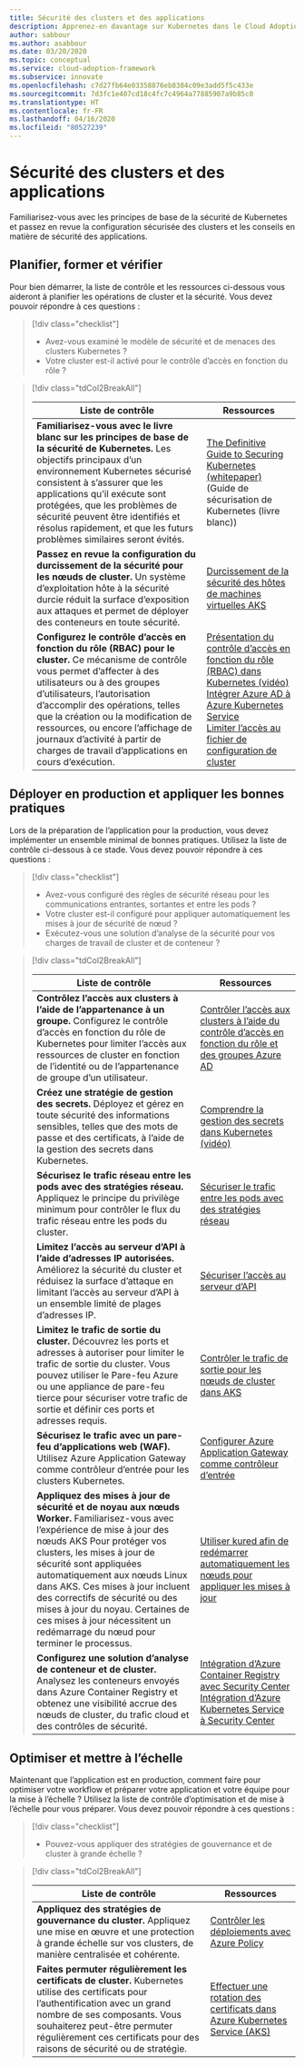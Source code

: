 ```yaml
---
title: Sécurité des clusters et des applications
description: Apprenez-en davantage sur Kubernetes dans le Cloud Adoption Framework pour la sécurité des clusters et des applications.
author: sabbour
ms.author: asabbour
ms.date: 03/20/2020
ms.topic: conceptual
ms.service: cloud-adoption-framework
ms.subservice: innovate
ms.openlocfilehash: c7d27fb64e03358876eb8384c09e3add5f5c433e
ms.sourcegitcommit: 7d3fc1e407cd18c4fc7c4964a77885907a9b85c0
ms.translationtype: HT
ms.contentlocale: fr-FR
ms.lasthandoff: 04/16/2020
ms.locfileid: "80527239"
---
```

<!-- cSpell:ignore asabbour sabbour kured -->

# <a name="cluster-and-application-security"></a>Sécurité des clusters et des applications

Familiarisez-vous avec les principes de base de la sécurité de Kubernetes et passez en revue la configuration sécurisée des clusters et les conseils en matière de sécurité des applications.

## <a name="plan-train-and-proof"></a>Planifier, former et vérifier

Pour bien démarrer, la liste de contrôle et les ressources ci-dessous vous aideront à planifier les opérations de cluster et la sécurité. Vous devez pouvoir répondre à ces questions :

> [!div class="checklist"]
>
> - Avez-vous examiné le modèle de sécurité et de menaces des clusters Kubernetes ?
> - Votre cluster est-il activé pour le contrôle d’accès en fonction du rôle ?

<!-- markdownlint-disable MD033 -->

> [!div class="tdCol2BreakAll"]
>
> | Liste de contrôle  | Ressources |
> |------------------------------------------------------------------|-----------------------------------------------------------------|
> | **Familiarisez-vous avec le livre blanc sur les principes de base de la sécurité de Kubernetes.** Les objectifs principaux d’un environnement Kubernetes sécurisé consistent à s’assurer que les applications qu’il exécute sont protégées, que les problèmes de sécurité peuvent être identifiés et résolus rapidement, et que les futurs problèmes similaires seront évités. | [The Definitive Guide to Securing Kubernetes (whitepaper)](https://clouddamcdnprodep.azureedge.net/gdc/gdc8LXmoZ/original) (Guide de sécurisation de Kubernetes (livre blanc))     |
> | **Passez en revue la configuration du durcissement de la sécurité pour les nœuds de cluster.** Un système d’exploitation hôte à la sécurité durcie réduit la surface d’exposition aux attaques et permet de déployer des conteneurs en toute sécurité. | [Durcissement de la sécurité des hôtes de machines virtuelles AKS](https://docs.microsoft.com/azure/aks/security-hardened-vm-host-image)     |
> | **Configurez le contrôle d’accès en fonction du rôle (RBAC) pour le cluster.** Ce mécanisme de contrôle vous permet d’affecter à des utilisateurs ou à des groupes d’utilisateurs, l’autorisation d’accomplir des opérations, telles que la création ou la modification de ressources, ou encore l’affichage de journaux d’activité à partir de charges de travail d’applications en cours d’exécution. | [Présentation du contrôle d’accès en fonction du rôle (RBAC) dans Kubernetes (vidéo)](https://www.youtube.com/watch?v=G3R24JSlGjY&list=PLLasX02E8BPCrIhFrc_ZiINhbRkYMKdPT&index=12) <br/> [Intégrer Azure AD à Azure Kubernetes Service](https://docs.microsoft.com/azure/aks/azure-ad-integration) <br/> [Limiter l’accès au fichier de configuration de cluster](https://docs.microsoft.com/azure/aks/control-kubeconfig-access)   |

## <a name="deploy-to-production-and-apply-best-practices"></a>Déployer en production et appliquer les bonnes pratiques

Lors de la préparation de l’application pour la production, vous devez implémenter un ensemble minimal de bonnes pratiques. Utilisez la liste de contrôle ci-dessous à ce stade. Vous devez pouvoir répondre à ces questions :

> [!div class="checklist"]
>
> - Avez-vous configuré des règles de sécurité réseau pour les communications entrantes, sortantes et entre les pods ?
> - Votre cluster est-il configuré pour appliquer automatiquement les mises à jour de sécurité de nœud ?
> - Exécutez-vous une solution d’analyse de la sécurité pour vos charges de travail de cluster et de conteneur ?

<!-- markdownlint-disable MD033 -->

> [!div class="tdCol2BreakAll"]
>
> | Liste de contrôle  | Ressources |
> |------------------------------------------------------------------|-----------------------------------------------------------------|
> | **Contrôlez l’accès aux clusters à l’aide de l’appartenance à un groupe.** Configurez le contrôle d’accès en fonction du rôle de Kubernetes pour limiter l’accès aux ressources de cluster en fonction de l’identité ou de l’appartenance de groupe d’un utilisateur. | [Contrôler l’accès aux clusters à l’aide du contrôle d’accès en fonction du rôle et des groupes Azure AD](https://docs.microsoft.com/azure/aks/azure-ad-rbac)    |
> | **Créez une stratégie de gestion des secrets.** Déployez et gérez en toute sécurité des informations sensibles, telles que des mots de passe et des certificats, à l’aide de la gestion des secrets dans Kubernetes. | [Comprendre la gestion des secrets dans Kubernetes (vidéo)](https://www.youtube.com/watch?v=KmhM33j5WYk&list=PLLasX02E8BPCrIhFrc_ZiINhbRkYMKdPT&index=10) |
> | **Sécurisez le trafic réseau entre les pods avec des stratégies réseau.** Appliquez le principe du privilège minimum pour contrôler le flux du trafic réseau entre les pods du cluster. | [Sécuriser le trafic entre les pods avec des stratégies réseau](https://docs.microsoft.com/azure/aks/use-network-policies) |
> | **Limitez l’accès au serveur d’API à l’aide d’adresses IP autorisées.** Améliorez la sécurité du cluster et réduisez la surface d’attaque en limitant l’accès au serveur d’API à un ensemble limité de plages d’adresses IP. | [Sécuriser l’accès au serveur d’API](https://docs.microsoft.com/azure/aks/api-server-authorized-ip-ranges) |
> | **Limitez le trafic de sortie du cluster.** Découvrez les ports et adresses à autoriser pour limiter le trafic de sortie du cluster. Vous pouvez utiliser le Pare-feu Azure ou une appliance de pare-feu tierce pour sécuriser votre trafic de sortie et définir ces ports et adresses requis. | [Contrôler le trafic de sortie pour les nœuds de cluster dans AKS](https://docs.microsoft.com/azure/aks/limit-egress-traffic) |
> | **Sécurisez le trafic avec un pare-feu d’applications web (WAF).** Utilisez Azure Application Gateway comme contrôleur d’entrée pour les clusters Kubernetes.  | [Configurer Azure Application Gateway comme contrôleur d’entrée](https://docs.microsoft.com/azure/application-gateway/ingress-controller-overview)    |
> | **Appliquez des mises à jour de sécurité et de noyau aux nœuds Worker.** Familiarisez-vous avec l’expérience de mise à jour des nœuds AKS Pour protéger vos clusters, les mises à jour de sécurité sont appliquées automatiquement aux nœuds Linux dans AKS. Ces mises à jour incluent des correctifs de sécurité ou des mises à jour du noyau. Certaines de ces mises à jour nécessitent un redémarrage du nœud pour terminer le processus. | [Utiliser kured afin de redémarrer automatiquement les nœuds pour appliquer les mises à jour](https://docs.microsoft.com/azure/aks/node-updates-kured) |
> | **Configurez une solution d’analyse de conteneur et de cluster.** Analysez les conteneurs envoyés dans Azure Container Registry et obtenez une visibilité accrue des nœuds de cluster, du trafic cloud et des contrôles de sécurité. | [Intégration d’Azure Container Registry avec Security Center](https://docs.microsoft.com/azure/security-center/azure-container-registry-integration) <br/> [Intégration d’Azure Kubernetes Service à Security Center](https://docs.microsoft.com/azure/security-center/azure-kubernetes-service-integration)  |

## <a name="optimize-and-scale"></a>Optimiser et mettre à l’échelle

Maintenant que l’application est en production, comment faire pour optimiser votre workflow et préparer votre application et votre équipe pour la mise à l’échelle ? Utilisez la liste de contrôle d’optimisation et de mise à l’échelle pour vous préparer. Vous devez pouvoir répondre à ces questions :

> [!div class="checklist"]
>
> - Pouvez-vous appliquer des stratégies de gouvernance et de cluster à grande échelle ?

<!-- markdownlint-disable MD033 -->

> [!div class="tdCol2BreakAll"]
>
> | Liste de contrôle  | Ressources |
> |------------------------------------------------------------------|-----------------------------------------------------------------|
> | **Appliquez des stratégies de gouvernance du cluster.** Appliquez une mise en œuvre et une protection à grande échelle sur vos clusters, de manière centralisée et cohérente. | [Contrôler les déploiements avec Azure Policy](https://docs.microsoft.com/azure/governance/policy/concepts/rego-for-aks)    |
> | **Faites permuter régulièrement les certificats de cluster.** Kubernetes utilise des certificats pour l’authentification avec un grand nombre de ses composants. Vous souhaiterez peut-être permuter régulièrement ces certificats pour des raisons de sécurité ou de stratégie. | [Effectuer une rotation des certificats dans Azure Kubernetes Service (AKS)](https://docs.microsoft.com/azure/aks/certificate-rotation)    |
